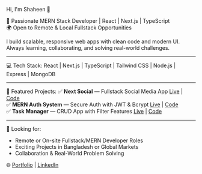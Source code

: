Hi, I'm Shaheen 👋

🚀 Passionate MERN Stack Developer | React | Next.js | TypeScript  
🌍 Open to Remote & Local Fullstack Opportunities

I build scalable, responsive web apps with clean code and modern UI. Always learning, collaborating, and solving real-world challenges.

---

💻 Tech Stack:
React | Next.js | TypeScript | Tailwind CSS | Node.js | Express | MongoDB

---

🌟 Featured Projects:
✅ **Next Social** — Fullstack Social Media App [Live](#) | [Code](#)  
✅ **MERN Auth System** — Secure Auth with JWT & Bcrypt [Live](#) | [Code](#)  
✅ **Task Manager** — CRUD App with Filter Features [Live](#) | [Code](#)  

---

🎯 Looking for:
- Remote or On-site Fullstack/MERN Developer Roles  
- Exciting Projects in Bangladesh or Global Markets  
- Collaboration & Real-World Problem Solving  

🌐 [Portfolio](#) | [LinkedIn](#)

